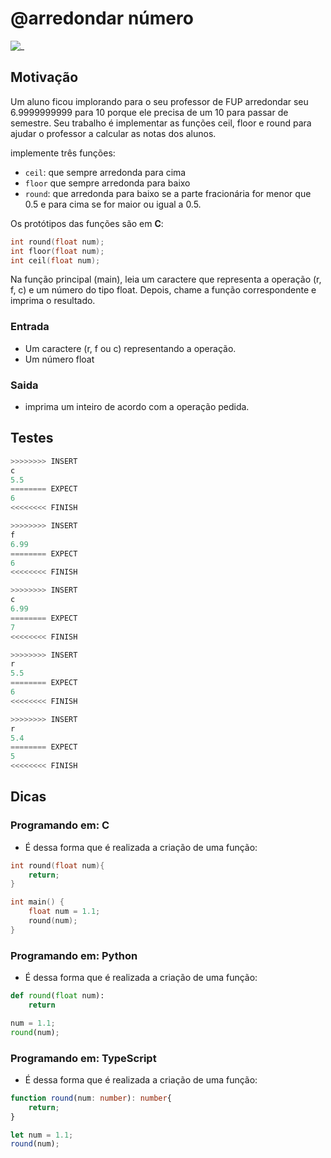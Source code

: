 # @arredondar número

![_](cover.jpg)

## Motivação

Um aluno ficou implorando para o seu professor de FUP arredondar seu 6.9999999999 para 10 porque ele precisa de um 10 para passar de semestre. Seu trabalho é implementar as funções ceil, floor e round para ajudar o professor a calcular as notas dos alunos.

implemente três funções:

- `ceil`: que sempre arredonda para cima
- `floor` que sempre arredonda para baixo
- `round`: que arredonda para baixo se a parte fracionária for menor que 0.5 e para cima se for maior ou igual a 0.5.

Os protótipos das funções são em **C**:

```c
int round(float num);
int floor(float num);
int ceil(float num);
```

Na função principal (main), leia um caractere que representa a operação (r, f, c) e um número do tipo float. Depois, chame a função correspondente e imprima o resultado.

### Entrada

- Um caractere (r, f ou c) representando a operação.
- Um número float

### Saida

- imprima um inteiro de acordo com a operação pedida.  

## Testes

``` py
>>>>>>>> INSERT
c
5.5
======== EXPECT
6
<<<<<<<< FINISH
```

```py
>>>>>>>> INSERT
f
6.99
======== EXPECT
6
<<<<<<<< FINISH
```

```py
>>>>>>>> INSERT
c
6.99
======== EXPECT
7
<<<<<<<< FINISH
```

```py
>>>>>>>> INSERT
r
5.5
======== EXPECT
6
<<<<<<<< FINISH
```

```py
>>>>>>>> INSERT
r
5.4
======== EXPECT
5
<<<<<<<< FINISH
```

## Dicas

### Programando em: C

- É dessa forma que é realizada a criação de uma função:

```c
int round(float num){
    return;
}

int main() {
    float num = 1.1;
    round(num);
}
```

### Programando em: Python

- É dessa forma que é realizada a criação de uma função:

```py
def round(float num):
    return

num = 1.1;
round(num);
```

### Programando em: TypeScript

- É dessa forma que é realizada a criação de uma função:

```ts
function round(num: number): number{
    return;
}

let num = 1.1;
round(num);
```

